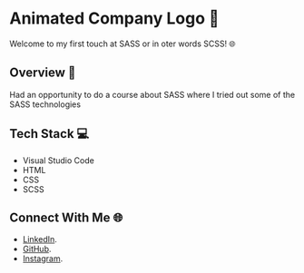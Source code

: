 # Animated Company Logo 🎨

Welcome to my first touch at SASS or in oter words SCSS! 🌐

## Overview 📝

Had an opportunity to do a course about SASS where I tried out some of the SASS technologies


## Tech Stack 💻

- Visual Studio Code
- HTML
- CSS
- SCSS
  
## Connect With Me 🌐

- [LinkedIn](https://www.linkedin.com/in/dominykas-pavlijus-138b41270/).
- [GitHub](https://github.com/B0K1NG).
- [Instagram](https://www.instagram.com/ig_dominykas/).
